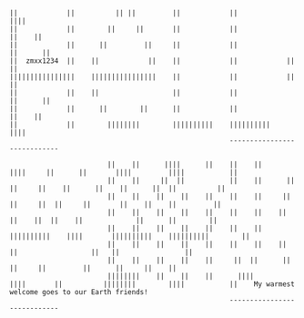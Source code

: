 

    ||            ||          || ||         ||            ||                ||||                                                                        
    ||            ||        ||     ||       ||            ||              ||    ||                                                                     
    ||            ||      ||         ||     ||            ||             ||      ||                                                                      
    ||  zmxx1234  ||    ||            ||    ||            ||            ||        ||                                                                      
    ||||||||||||||||    ||||||||||||||||    ||            ||            ||        ||                                                                    
    ||            ||    ||                  ||            ||             ||      ||                                                                      
    ||            ||      ||        ||      ||            ||              ||    ||                                                                    
    ||            ||        ||||||||        ||||||||||    ||||||||||        ||||                                                                       
                                                          ----------------------------                                                                                           
                                                                                                                                                                             
                            ||    ||      ||||      ||    ||    ||       ||||     ||      ||       ||||         ||||           ||        
                            ||    ||     ||  ||           ||    ||      ||  ||     ||    ||      ||    ||      ||  ||          ||         
                            ||    ||    ||    ||    ||    ||    ||     ||    ||     ||  ||     ||       ||    ||    ||         ||         
                            ||    ||    ||    ||    ||    ||    ||    ||      ||    ||  ||    ||             ||      ||        ||         
                            ||    ||    ||    ||    ||    ||    ||    ||||||||||    ||||       ||||||||||    ||||||||||        ||         
                            ||    ||    ||    ||    ||    ||    ||    ||            ||                  ||   ||                ||                             
                            ||    ||    ||    ||    ||     ||  ||      ||    ||     ||         ||      ||     ||    ||                    
                            ||||||||    ||    ||    ||      ||||         ||||       ||          ||||||||        ||||           ||    My warmest welcome goes to our Earth friends!    
                                                          ----------------------------
